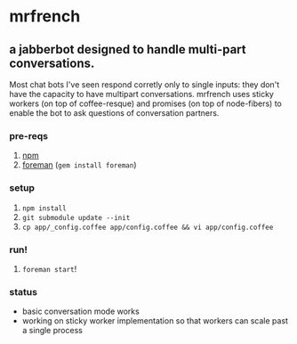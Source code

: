 # mrfrench
## a jabberbot designed to handle multi-part conversations.

Most chat bots I've seen respond corretly only to single inputs: they don't have the capacity to have multipart conversations. 
mrfrench uses sticky workers (on top of coffee-resque) and promises (on top of node-fibers) to enable the bot to ask questions of conversation partners.

### pre-reqs
1. [npm](http://npmjs.org)
1. [foreman](https://github.com/ddollar/foreman) (`gem install foreman`)

### setup
1. `npm install`
1. `git submodule update --init`
1. `cp app/_config.coffee app/config.coffee && vi app/config.coffee`

### run!
1. `foreman start`!

### status

* basic conversation mode works
* working on sticky worker implementation so that workers can scale past a single process